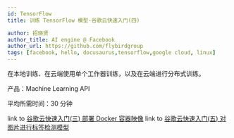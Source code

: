 ```yaml
---
id: TensorFlow
title: 训练 TensorFlow 模型-谷歌云快速入门(四)

author: 招晓贤
author_title: AI engine @ Facebook
author_url: https://github.com/flybirdgroup
tags: [facebook, hello, docusaurus,tensorflow,google cloud, linux]
---
```

在本地训练、在云端使用单个工作器训练，以及在云端进行分布式训练。

产品：Machine Learning API

平均所需时间：30 分钟

link to [谷歌云快速入门(三) 部署 Docker 容器映像](docker)
link to [谷歌云快速入门(五) 对图片进行标签检测模型](VisionAPI)


